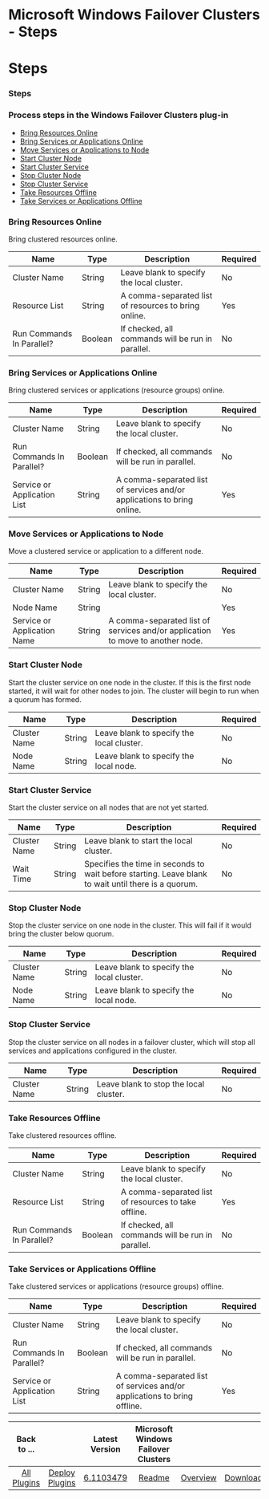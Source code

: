 
Microsoft Windows Failover Clusters - Steps
===========================================

# Steps



### Steps




 



### Process steps in the Windows Failover Clusters plug-in


* [Bring Resources Online](#bring_resources_online)
* [Bring Services or Applications Online](#bring_services_or_applications_online)
* [Move Services or Applications to Node](#move_services_or_applications_to_node)
* [Start Cluster Node](#start_cluster_node)
* [Start Cluster Service](#start_cluster_service)
* [Stop Cluster Node](#stop_cluster_node)
* [Stop Cluster Service](#stop_cluster_service)
* [Take Resources Offline](#take_resources_offline)
* [Take Services or Applications Offline](#take_services_or_applications_offline)




### Bring Resources Online


Bring clustered resources online.




| Name | Type | Description | Required |
| --- | --- | --- | --- |
| Cluster Name | String | Leave blank to specify the local cluster. | No |
| Resource List | String | A comma-separated list of resources to bring online. | Yes |
| Run Commands In Parallel? | Boolean | If checked, all commands will be run in parallel. | No |


### Bring Services or Applications Online


Bring clustered services or applications (resource groups) online.




| Name | Type | Description | Required |
| --- | --- | --- | --- |
| Cluster Name | String | Leave blank to specify the local cluster. | No |
| Run Commands In Parallel? | Boolean | If checked, all commands will be run in parallel. | No |
| Service or Application List | String | A comma-separated list of services and/or applications to bring online. | Yes |


### Move Services or Applications to Node


Move a clustered service or application to a different node.




| Name | Type | Description | Required |
| --- | --- | --- | --- |
| Cluster Name | String | Leave blank to specify the local cluster. | No |
| Node Name | String |  | Yes |
| Service or Application Name | String | A comma-separated list of services and/or application to move to another node. | Yes |


### Start Cluster Node


Start the cluster service on one node in the cluster. If this is the first node started, it will wait for other nodes to join. The cluster will begin to run when a quorum has formed.





| Name | Type | Description | Required |
| --- | --- | --- | --- |
| Cluster Name | String | Leave blank to specify the local cluster. | No |
| Node Name | String | Leave blank to specify the local node. | No |


### Start Cluster Service


Start the cluster service on all nodes that are not yet started.




| Name | Type | Description | Required |
| --- | --- | --- | --- |
| Cluster Name | String | Leave blank to start the local cluster. | No |
| Wait Time | String | Specifies the time in seconds to wait before starting. Leave blank to wait until there is a quorum. | No |


### Stop Cluster Node


Stop the cluster service on one node in the cluster. This will fail if it would bring the cluster below quorum.





| Name | Type | Description | Required |
| --- | --- | --- | --- |
| Cluster Name | String | Leave blank to specify the local cluster. | No |
| Node Name | String | Leave blank to specify the local node. | No |


### Stop Cluster Service


Stop the cluster service on all nodes in a failover cluster, which will stop all services and applications configured in the cluster.





| Name | Type | Description | Required |
| --- | --- | --- | --- |
| Cluster Name | String | Leave blank to stop the local cluster. | No |


### Take Resources Offline


Take clustered resources offline.




| Name | Type | Description | Required |
| --- | --- | --- | --- |
| Cluster Name | String | Leave blank to specify the local cluster. | No |
| Resource List | String | A comma-separated list of resources to take offline. | Yes |
| Run Commands In Parallel? | Boolean | If checked, all commands will be run in parallel. | No |


### Take Services or Applications Offline


Take clustered services or applications (resource groups) offline.




| Name | Type | Description | Required |
| --- | --- | --- | --- |
| Cluster Name | String | Leave blank to specify the local cluster. | No |
| Run Commands In Parallel? | Boolean | If checked, all commands will be run in parallel. | No |
| Service or Application List | String | A comma-separated list of services and/or applications to bring offline. | Yes |





|Back to ...||Latest Version|Microsoft Windows Failover Clusters |||
| :---: | :---: | :---: | :---: | :---: | :---: |
|[All Plugins](../../index.md)|[Deploy Plugins](../README.md)|[6.1103479](https://raw.githubusercontent.com/UrbanCode/IBM-UCD-PLUGINS/main/files/WindowsFailoverCluster/WindowsFailoverCluster-6.1103479.zip)|[Readme](README.md)|[Overview](overview.md)|[Downloads](downloads.md)|

